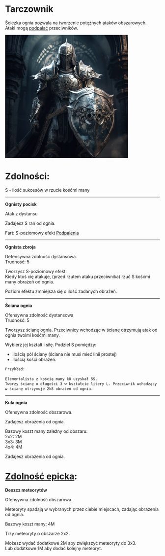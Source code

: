 # Tarczownik

Ścieżka ognia pozwala na tworzenie potężnych ataków obszarowych.\
Ataki mogą [podpalać](/docs/efekty/podpalenie.md) przeciwników.

<img src="imgs/tarczownik.png" width="400">

# Zdolności:

S - ilość sukcesów w rzucie kośćmi many

___

**Ognisty pocisk**

Atak z dystansu

Zadajesz S ran od ognia.

Fart: S-poziomowy efekt [Podpalenia](/docs/efekty/podpalenie.md)
___
**Ognista zbroja**

Defensywna zdolność dystansowa.\
Trudność: 5

Tworzysz S-poziomowy efekt:\
Kiedy ktoś cię atakuje, (przed rzutem ataku przeciwnika) rzuć S kośćmi many obrażeń od ognia.

Poziom efektu zmniejsza się o ilość zadanych obrażeń.
___
**Ściana ognia**

Ofensywna zdolność dystansowa.\
Trudność: 5

Tworzysz ścianę ognia. Przeciwnicy wchodząc w ścianę otrzymują atak od ognia twoimi kośćmi many.

Wybierz jej kształt i siłę.
Podziel S pomiędzy:
* Ilością pól ściany (ściana nie musi mieć linii prostej)
* Ilością kości obrażeń.

```
Przykład:

Elementalista z kością many k8 uzyskał 5S.
Tworzy ścianę o długości 3 w kształcie litery L. Przeciwnik wchodzący w ścianę otrzymuje 2k8 obrażeń od ognia.
```
___
**Kula ognia**

Ofensywna zdolność obszarowa.

Zadajesz obrażenia od ognia.

Bazowy koszt many zależny od obszaru:\
2x2: 2M\
3x3: 3M\
4x4: 4M

Zadajesz obrażenia od ognia.

# [Zdolność epicka](/docs/zdolnosc-epicka.md):

**Deszcz meteorytów**

Ofensywna zdolność obszarowa.

Meteoryty spadają w wybranych przez ciebie miejscach, zadając obrażenia od ognia.

Bazowy koszt many: 4M

Trzy meteoryty o obszarze 2x2.

Możesz wydać dodatkowe 2M aby zwiększyć meteoryty do 3x3.\
Lub dodatkowe 1M aby dodać kolejny meteoryt.
